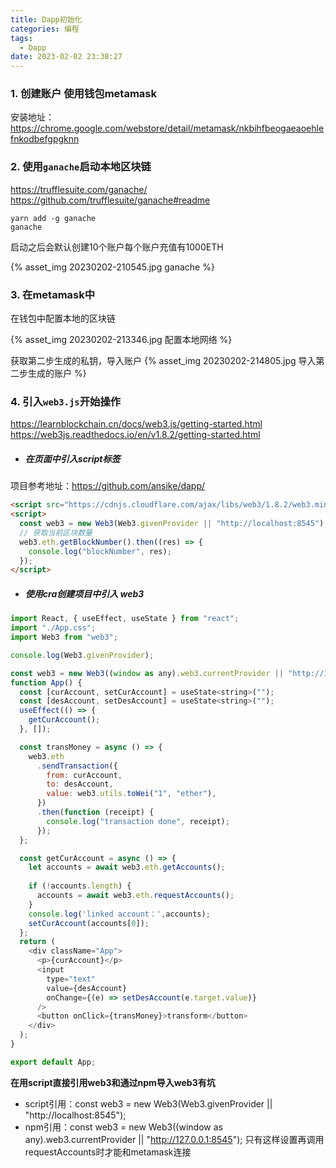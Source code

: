 ```yaml
---
title: Dapp初始化
categories: 编程
tags:
  - Dapp
date: 2023-02-02 23:38:27
---
```



### 1. 创建账户 使用钱包metamask
安装地址：https://chrome.google.com/webstore/detail/metamask/nkbihfbeogaeaoehlefnkodbefgpgknn

### 2. 使用`ganache`启动本地区块链

https://trufflesuite.com/ganache/
https://github.com/trufflesuite/ganache#readme

```shell
yarn add -g ganache
ganache
```
启动之后会默认创建10个账户每个账户充值有1000ETH

{% asset_img 20230202-210545.jpg ganache %}

### 3. 在metamask中
在钱包中配置本地的区块链

{% asset_img 20230202-213346.jpg 配置本地网络 %}

获取第二步生成的私钥，导入账户
{% asset_img 20230202-214805.jpg 导入第二步生成的账户 %}

### 4. 引入`web3.js`开始操作

https://learnblockchain.cn/docs/web3.js/getting-started.html
https://web3js.readthedocs.io/en/v1.8.2/getting-started.html

- ##### 在页面中引入script标签

项目参考地址：https://github.com/ansike/dapp/

```html
<script src="https://cdnjs.cloudflare.com/ajax/libs/web3/1.8.2/web3.min.js"></script>
<script>
  const web3 = new Web3(Web3.givenProvider || "http://localhost:8545");
  // 获取当前区块数量
  web3.eth.getBlockNumber().then((res) => {
    console.log("blockNumber", res);
  });
</script>
```
- ##### 使用cra创建项目中引入 web3

```javascript
import React, { useEffect, useState } from "react";
import "./App.css";
import Web3 from "web3";

console.log(Web3.givenProvider);

const web3 = new Web3((window as any).web3.currentProvider || "http://127.0.0.1:8545");
function App() {
  const [curAccount, setCurAccount] = useState<string>("");
  const [desAccount, setDesAccount] = useState<string>("");
  useEffect(() => {
    getCurAccount();
  }, []);

  const transMoney = async () => {
    web3.eth
      .sendTransaction({
        from: curAccount,
        to: desAccount,
        value: web3.utils.toWei("1", "ether"),
      })
      .then(function (receipt) {
        console.log("transaction done", receipt);
      });
  };

  const getCurAccount = async () => {
    let accounts = await web3.eth.getAccounts();
    
    if (!accounts.length) {
      accounts = await web3.eth.requestAccounts();
    }
    console.log('linked account：',accounts);
    setCurAccount(accounts[0]);
  };
  return (
    <div className="App">
      <p>{curAccount}</p>
      <input
        type="text"
        value={desAccount}
        onChange={(e) => setDesAccount(e.target.value)}
      />
      <button onClick={transMoney}>transform</button>
    </div>
  );
}

export default App;
```

**在用script直接引用web3和通过npm导入web3有坑**

- script引用：const web3 = new Web3(Web3.givenProvider || "http://localhost:8545");
- npm引用：const web3 = new Web3((window as any).web3.currentProvider || "http://127.0.0.1:8545");
只有这样设置再调用requestAccounts时才能和metamask连接